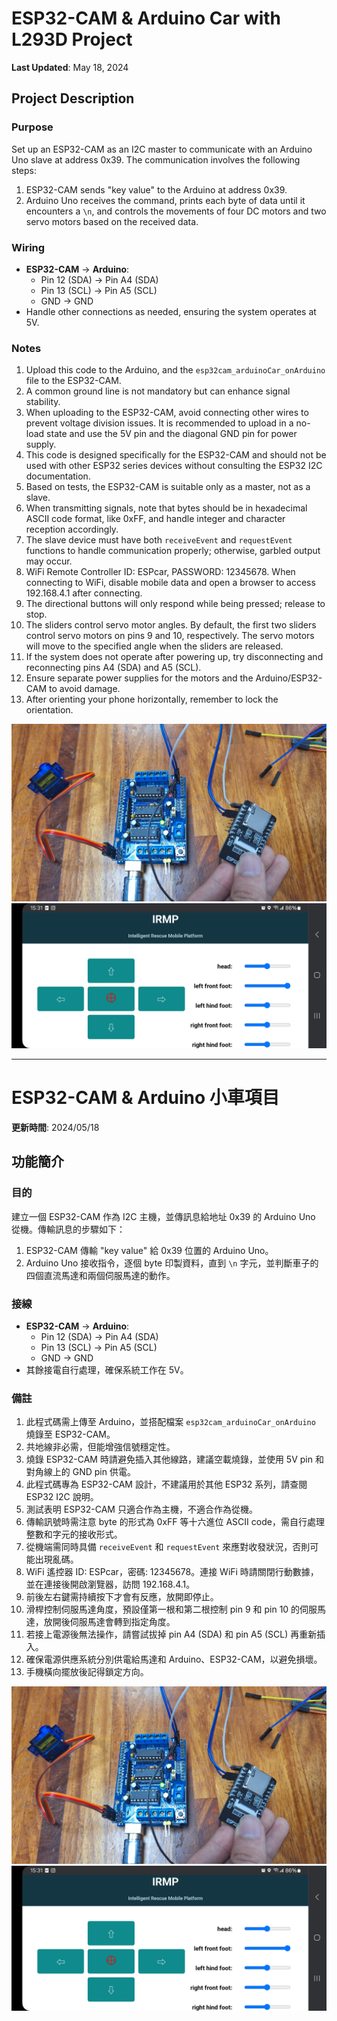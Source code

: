 # ESP32-CAM & Arduino Car with L293D Project

**Last Updated**: May 18, 2024

## Project Description
### Purpose 
Set up an ESP32-CAM as an I2C master to communicate with an Arduino Uno slave at address 0x39. The communication involves the following steps:
1. ESP32-CAM sends "key value" to the Arduino at address 0x39.
2. Arduino Uno receives the command, prints each byte of data until it encounters a `\n`, and controls the movements of four DC motors and two servo motors based on the received data.

### Wiring
- **ESP32-CAM** → **Arduino**:
  - Pin 12 (SDA) → Pin A4 (SDA)
  - Pin 13 (SCL) → Pin A5 (SCL)
  - GND → GND
- Handle other connections as needed, ensuring the system operates at 5V.

### Notes
1. Upload this code to the Arduino, and the `esp32cam_arduinoCar_onArduino` file to the ESP32-CAM.
2. A common ground line is not mandatory but can enhance signal stability.
3. When uploading to the ESP32-CAM, avoid connecting other wires to prevent voltage division issues. It is recommended to upload in a no-load state and use the 5V pin and the diagonal GND pin for power supply.
4. This code is designed specifically for the ESP32-CAM and should not be used with other ESP32 series devices without consulting the ESP32 I2C documentation.
5. Based on tests, the ESP32-CAM is suitable only as a master, not as a slave.
6. When transmitting signals, note that bytes should be in hexadecimal ASCII code format, like 0xFF, and handle integer and character reception accordingly.
7. The slave device must have both `receiveEvent` and `requestEvent` functions to handle communication properly; otherwise, garbled output may occur.
8. WiFi Remote Controller ID: ESPcar, PASSWORD: 12345678. When connecting to WiFi, disable mobile data and open a browser to access 192.168.4.1 after connecting.
9. The directional buttons will only respond while being pressed; release to stop.
10. The sliders control servo motor angles. By default, the first two sliders control servo motors on pins 9 and 10, respectively. The servo motors will move to the specified angle when the sliders are released.
11. If the system does not operate after powering up, try disconnecting and reconnecting pins A4 (SDA) and A5 (SCL).
12. Ensure separate power supplies for the motors and the Arduino/ESP32-CAM to avoid damage.
13. After orienting your phone horizontally, remember to lock the orientation.

![Project Setup](img/20240518_153141.jpg)
![Project Setup](img/Screenshot_20240518_153101_Chrome.jpg)

---

# ESP32-CAM & Arduino 小車項目

**更新時間**: 2024/05/18

## 功能簡介
### 目的
建立一個 ESP32-CAM 作為 I2C 主機，並傳訊息給地址 0x39 的 Arduino Uno 從機。傳輸訊息的步驟如下：
1. ESP32-CAM 傳輸 "key value" 給 0x39 位置的 Arduino Uno。
2. Arduino Uno 接收指令，逐個 byte 印製資料，直到 `\n` 字元，並判斷車子的四個直流馬達和兩個伺服馬達的動作。

### 接線
- **ESP32-CAM** → **Arduino**:
  - Pin 12 (SDA) → Pin A4 (SDA)
  - Pin 13 (SCL) → Pin A5 (SCL)
  - GND → GND
- 其餘接電自行處理，確保系統工作在 5V。

### 備註
1. 此程式碼需上傳至 Arduino，並搭配檔案 `esp32cam_arduinoCar_onArduino` 燒錄至 ESP32-CAM。
2. 共地線非必需，但能增強信號穩定性。
3. 燒錄 ESP32-CAM 時請避免插入其他線路，建議空載燒錄，並使用 5V pin 和對角線上的 GND pin 供電。
4. 此程式碼專為 ESP32-CAM 設計，不建議用於其他 ESP32 系列，請查閱 ESP32 I2C 說明。
5. 測試表明 ESP32-CAM 只適合作為主機，不適合作為從機。
6. 傳輸訊號時需注意 byte 的形式為 0xFF 等十六進位 ASCII code，需自行處理整數和字元的接收形式。
7. 從機端需同時具備 `receiveEvent` 和 `requestEvent` 來應對收發狀況，否則可能出現亂碼。
8. WiFi 遙控器 ID: ESPcar，密碼: 12345678。連接 WiFi 時請關閉行動數據，並在連接後開啟瀏覽器，訪問 192.168.4.1。
9. 前後左右鍵需持續按下才會有反應，放開即停止。
10. 滑桿控制伺服馬達角度，預設僅第一根和第二根控制 pin 9 和 pin 10 的伺服馬達，放開後伺服馬達會轉到指定角度。
11. 若接上電源後無法操作，請嘗試拔掉 pin A4 (SDA) 和 pin A5 (SCL) 再重新插入。
12. 確保電源供應系統分別供電給馬達和 Arduino、ESP32-CAM，以避免損壞。
13. 手機橫向擺放後記得鎖定方向。

![Project Setup](img/20240518_153141.jpg)
![Project Setup](img/Screenshot_20240518_153101_Chrome.jpg)
